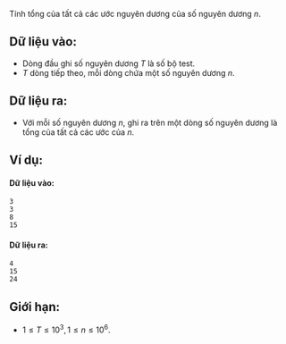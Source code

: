 Tính tổng của tất cả các ước nguyên dương của số nguyên dương $n$.

## Dữ liệu vào:
- Dòng đầu ghi số nguyên dương $T$ là số bộ test.
- $T$ dòng tiếp theo, mỗi dòng chứa một số nguyên dương $n$.

## Dữ liệu ra:
- Với mỗi số nguyên dương $n$, ghi ra trên một dòng số nguyên dương là tổng của tất cả các ước của $n$.

## Ví dụ:
#### Dữ liệu vào:
```
3
3
8
15
```

#### Dữ liệu ra:
```
4
15
24
```

## Giới hạn:
- $1 ≤ T ≤ 10^3, 1 ≤ n ≤ 10^6$.